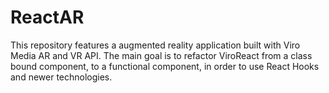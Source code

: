 # ReactAR

This repository features a augmented reality application built with Viro Media AR and VR API.
The main goal is to refactor ViroReact from a class bound component, to a functional component, in order to use React Hooks and newer technologies. 
